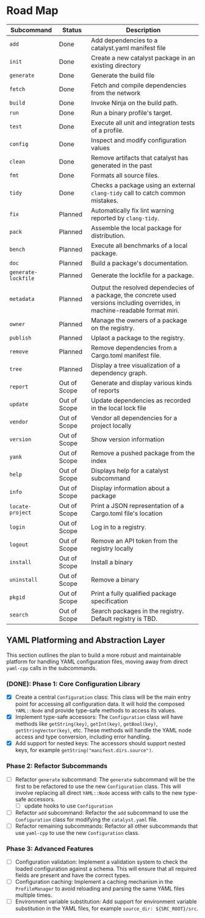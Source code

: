 #  Road Map

| Subcommand | Status | Description |
|------------|--------|-------------|
| `add` | Done | Add dependencies to a catalyst.yaml manifest file |
| `init` | Done | Create a new catalyst package in an existing directory |
| `generate` | Done | Generate the build file |
| `fetch` | Done | Fetch and compile dependencies from the network |
| `build` | Done | Invoke Ninja on the build path. |
| `run` | Done | Run a binary profile's target. |
| `test` | Done | Execute all unit and integration tests of a profile. |
| `config` | Done | Inspect and modify configuration values |
| `clean` | Done | Remove artifacts that catalyst has generated in the past |
| `fmt` | Done | Formats all source files. |
| `tidy` | Done | Checks a package using an external `clang-tidy` call to catch common mistakes. |
| `fix` | Planned | Automatically fix lint warning reported by `clang-tidy`. |
| `pack` | Planned | Assemble the local package for distribution. |
| `bench` | Planned | Execute all benchmarks of a local package. |
| `doc` | Planned | Build a package's documentation. |
| `generate-lockfile` | Planned | Generate the lockfile for a package. |
| `metadata` | Planned | Output the resolved dependecies of a package, the concrete used versions including overrides, in machine-readable format miri. |
| `owner` | Planned | Manage the owners of a package on the registry. |
| `publish` | Planned | Uplaot a package to the registry. |
| `remove` | Planned | Remove dependencies from a Cargo.toml manifest file. |
| `tree` | Planned | Display a tree visualization of a dependency graph. |
| `report` | Out of Scope | Generate and display various kinds of reports |
| `update` | Out of Scope | Update dependencies as recorded in the local lock file |
| `vendor` | Out of Scope | Vendor all dependencies for a project locally |
| `version` | Out of Scope | Show version information |
| `yank` | Out of Scope | Remove a pushed package from the index |
| `help` | Out of Scope | Displays help for a catalyst subcommand |
| `info` | Out of Scope | Display information about a package |
| `locate-project` | Out of Scope | Print a JSON representation of a Cargo.toml file's location |
| `login` | Out of Scope | Log in to a registry. |
| `logout` | Out of Scope | Remove an API token from the registry locally |
| `install` | Out of Scope | Install a binary |
| `uninstall` | Out of Scope | Remove a binary |
| `pkgid` | Out of Scope | Print a fully qualified package specification |
| `search` | Out of Scope | Search packages in the registry. Default registry is TBD. |


## YAML Platforming and Abstraction Layer

This section outlines the plan to build a more robust and maintainable platform for handling YAML configuration files,
moving away from direct `yaml-cpp` calls in the subcommands.

### (DONE): Phase 1: Core Configuration Library

-   [x] Create a central `Configuration` class: This class will be the main entry point for accessing all configuration
data. It will hold the composed `YAML::Node` and provide type-safe methods to access its values.
-   [x] Implement type-safe accessors: The `Configuration` class will have methods like
`getString(key)`, `getInt(key)`, `getBool(key)`, `getStringVector(key)`, etc. These methods will handle the YAML node access and type conversion, including error handling.
-   [x] Add support for nested keys: The accessors should support nested keys, for example `getString("manifest.dirs.source")`.

### Phase 2: Refactor Subcommands

-   [ ] Refactor `generate` subcommand: The `generate` subcommand will be the first to be refactored to use the new `Configuration` class. This will involve replacing all direct `YAML::Node` access with calls to the new type-safe accessors.
    - [ ] update hooks to use `Configuration`
-   [ ] Refactor `add` subcommand: Refactor the `add` subcommand to use the `Configuration` class for modifying the `catalyst.yaml` file.
-   [ ] Refactor remaining subcommands: Refactor all other subcommands that use `yaml-cpp` to use the new `Configuration` class.

### Phase 3: Advanced Features

-   [ ] Configuration validation: Implement a validation system to check the loaded configuration against a schema. This will ensure that all required fields are present and have the correct types.
-   [ ] Configuration caching: Implement a caching mechanism in the `ProfileManager` to avoid reloading and parsing the same YAML files multiple times.
-   [ ] Environment variable substitution: Add support for environment variable substitution in the YAML files, for example `source_dir: ${SRC_ROOT}/src`.
